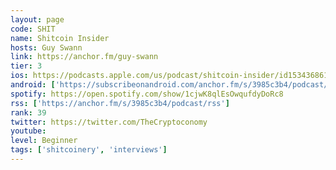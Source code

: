```yaml
---
layout: page
code: SHIT
name: Shitcoin Insider
hosts: Guy Swann
link: https://anchor.fm/guy-swann
tier: 3
ios: https://podcasts.apple.com/us/podcast/shitcoin-insider/id1534368618?uo=4
android: ['https://subscribeonandroid.com/anchor.fm/s/3985c3b4/podcast/rss']
spotify: https://open.spotify.com/show/1cjwK8qlEsOwqufdyDoRc8
rss: ['https://anchor.fm/s/3985c3b4/podcast/rss']
rank: 39
twitter: https://twitter.com/TheCryptoconomy
youtube: 
level: Beginner
tags: ['shitcoinery', 'interviews']
---
```

